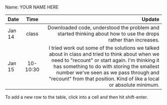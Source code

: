 Name: YOUR NAME HERE

| Date   |   Time   |                                                                                                                                                                                                                                                                                                             Update |
|:-------|:--------:|-------------------------------------------------------------------------------------------------------------------------------------------------------------------------------------------------------------------------------------------------------------------------------------------------------------------:|
| Jan 14 |  class   |                                                                                                                                                                                                     Downloaded code, understood the problem and started thinking about how to use the drops rather than increases. |
| Jan 15 | 10-10:30 |  I tried work out some of the solutions we talked about in class and tried to think about when we need to "recount" or start again. I'm thinking it has something to do with storing the smallest number we've seen as we pass through and "recount" from that position. Kind of like a local or absolute minimum. |


To add a new row to the table, click into a cell and then hit shift-enter.